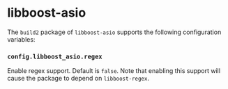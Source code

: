 # libboost-asio

The `build2` package of `libboost-asio` supports the following configuration
variables:


### `config.libboost_asio.regex`

Enable regex support. Default is `false`. Note that enabling this support will
cause the package to depend on `libboost-regex`.
